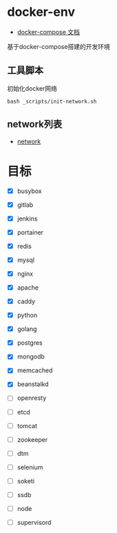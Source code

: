 # docker-env
- [docker-compose 文档](https://docs.docker.com/compose/compose-file/)

基于docker-compose搭建的开发环境

## 工具脚本

初始化docker网络
```shell
bash _scripts/init-network.sh
```

## network列表
- [network](./network.md)

# 目标
- [x] busybox
- [x] gitlab
- [x] jenkins
- [x] portainer

- [x] redis
- [x] mysql
- [x] nginx
- [x] apache
- [x] caddy
- [x] python
- [x] golang
- [x] postgres
- [x] mongodb
- [x] memcached
- [x] beanstalkd

- [ ] openresty
- [ ] etcd
- [ ] tomcat
- [ ] zookeeper
- [ ] dtm
- [ ] selenium
- [ ] soketi
- [ ] ssdb
- [ ] node
- [ ] supervisord